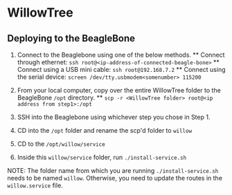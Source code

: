 # WillowTree
## Deploying to the BeagleBone
1. Connect to the Beaglebone using one of the below methods.
** Connect through ethernet: `ssh root@<ip-address-of-connected-beagle-bone>`
** Connect using a USB mini cable: `ssh root@192.168.7.2`
** Connect using the serial device: `screen /dev/tty.usbmodem<somenumber> 115200`

2. From your local computer, copy over the entire WillowTree folder to the BeagleBone `/opt` directory.
** `scp -r <WillowTree folder> root@<ip address from step1>:/opt`

3. SSH into the Beaglebone using whichever step you chose in Step 1.

4. CD into the `/opt` folder and rename the scp'd folder to `willow`

5. CD to the `/opt/willow/service`

6. Inside this `willow/service` folder, run `./install-service.sh`

NOTE: The folder name from which you are running `./install-service.sh` needs to be named `willow`. Otherwise, you need to update the routes in the `willow.service` file.